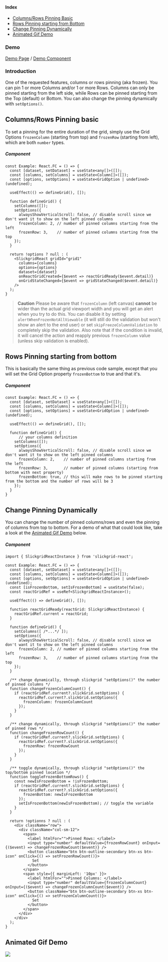 #### Index
- [Columns/Rows Pinning Basic](#columnsrows-pinning-basic)
- [Rows Pinning starting from Bottom](#rows-pinning-starting-from-bottom)
- [Change Pinning Dynamically](#change-pinning-dynamically)
- [Animated Gif Demo](#animated-gif-demo)

### Demo
[Demo Page](https://ghiscoding.github.io/slickgrid-react-demos/#/Example20) / [Demo Component](https://github.com/ghiscoding/slickgrid-universal/blob/master/demos/react/src/examples/slickgrid/Example20.tsx)

### Introduction
One of the requested features, columns or rows pinning (aka frozen). You can pin 1 or more Columns and/or 1 or more Rows. Columns can only be pinned starting from the left side, while Rows can be pinned starting from the Top (default) or Bottom. You can also change the pinning dynamically with `setOptions()`.

## Columns/Rows Pinning basic
To set a pinning for the entire duration of the grid, simply use the Grid Options `frozenColumn` (starting from top) and `frozenRow` (starting from left), which are both `number` types.

##### Component
```tsx
const Example: React.FC = () => {
  const [dataset, setDataset] = useState<any[]>([]);
  const [columns, setColumns] = useState<Column[]>([]);
  const [options, setOptions] = useState<GridOption | undefined>(undefined);

  useEffect(() => defineGrid(), []);

  function defineGrid() {
    setColumns([]);
    setOptions({
      alwaysShowVerticalScroll: false, // disable scroll since we don't want it to show on the left pinned columns
      frozenColumn: 2, // number of pinned columns starting from the left
      frozenRow: 3,    // number of pinned columns starting from the top
    });
  }

  return !options ? null : (
    <SlickgridReact gridId="grid1"
      columns={columns}
      options={options}
      dataset={dataset}
      onReactGridCreated={$event => reactGridReady($event.detail)}
      onGridStateChanged={$event => gridStateChanged($event.detail)}
    />
  );
}
```

> **Caution**
> Please be aware that `frozenColumn` (left canvas) **cannot** be wider than the actual grid viewport width and you will get an alert when you try to do this. You can disable it by setting `alertWhenFrozenNotAllViewable` (it will still do the validation but won't show an alert to the end user) or set `skipFreezeColumnValidation` to completely skip the validation. Also note that if the condition is invalid, it will cancel the action and reapply previous `frozenColumn` value (unless skip validation is enabled).

## Rows Pinning starting from bottom
This is basically the same thing as previous code sample, except that you will set the Grid Option property `frozenBottom` to true and that it's.
##### Component
```tsx
const Example: React.FC = () => {
  const [dataset, setDataset] = useState<any[]>([]);
  const [columns, setColumns] = useState<Column[]>([]);
  const [options, setOptions] = useState<GridOption | undefined>(undefined);

  useEffect(() => defineGrid(), []);

  function defineGrid() {
      // your columns definition
    setColumns([]);
    setOptions({
      alwaysShowVerticalScroll: false, // disable scroll since we don't want it to show on the left pinned columns
      frozenColumn: 2,    // number of pinned columns starting from the left
      frozenRow: 3,       // number of pinned columns (starting from bottom with next property)
      frozenBottom: true, // this will make rows to be pinned starting from the bottom and the number of rows will be 3
    });
  }
}
```

## Change Pinning Dynamically
You can change the number of pinned columns/rows and even the pinning of columns from top to bottom. For a demo of what that could look like, take a look at the [Animated Gif Demo](../grid-functionalities/frozen-columns-rows.md#animated-gif-demo) below.

##### Component
```tsx
import { SlickgridReactInstance } from 'slickgrid-react';

const Example: React.FC = () => {
  const [dataset, setDataset] = useState<any[]>([]);
  const [columns, setColumns] = useState<Column[]>([]);
  const [options, setOptions] = useState<GridOption | undefined>(undefined);
  const [isFrozenBottom, setIsFrozenBottom] = useState(false);
  const reactGridRef = useRef<SlickgridReactInstance>();

  useEffect(() => defineGrid(), []);

  function reactGridReady(reactGrid: SlickgridReactInstance) {
    reactGridRef.current = reactGrid;
  }

  function defineGrid() {
    setColumns([ /*...*/ ]);
    setOptions({
      alwaysShowVerticalScroll: false, // disable scroll since we don't want it to show on the left pinned columns
      frozenColumn: 2, // number of pinned columns starting from the left
      frozenRow: 3,    // number of pinned columns starting from the top
    });
  }

  /** change dynamically, through slickgrid "setOptions()" the number of pinned columns */
  function changeFrozenColumnCount() {
    if (reactGridRef.current?.slickGrid.setOptions) {
      reactGridRef.current?.slickGrid.setOptions({
        frozenColumn: frozenColumnCount
      });
    }
  }

  /** change dynamically, through slickgrid "setOptions()" the number of pinned rows */
  function changeFrozenRowCount() {
    if (reactGridRef.current?.slickGrid.setOptions) {
      reactGridRef.current?.slickGrid.setOptions({
        frozenRow: frozenRowCount
      });
    }
  }

  /** toggle dynamically, through slickgrid "setOptions()" the top/bottom pinned location */
  function toggleFrozenBottomRows() {
    const newIsFrozenBottom = !isFrozenBottom;
    if (reactGridRef.current?.slickGrid.setOptions) {
      reactGridRef.current?.slickGrid.setOptions({
        frozenBottom: newIsFrozenBottom
      });
      setIsFrozenBottom(newIsFrozenBottom); // toggle the variable
    }
  }

  return !optionns ? null : (
    <div className="row">
      <div className="col-sm-12">
        <span>
          <label htmlFor="">Pinned Rows: </label>
          <input type="number" defaultValue={frozenRowCount} onInput={($event) => changeFrozenRowCount($event)} />
          <button className="btn btn-outline-secondary btn-xs btn-icon" onClick={() => setFrozenRowCount()}>
            Set
          </button>
        </span>
        <span style={{ marginLeft: '10px' }}>
          <label htmlFor="">Pinned Columns: </label>
          <input type="number" defaultValue={frozenColumnCount} onInput={($event) => changeFrozenColumnCount($event)} />
          <button className="btn btn-outline-secondary btn-xs btn-icon" onClick={() => setFrozenColumnCount()}>
            Set
          </button>
        </span>
      </div>
    </div>
  );
}
```

## Animated Gif Demo
![](https://user-images.githubusercontent.com/643976/50852303-28d57c80-134d-11e9-859c-aeb55af24c24.gif)

